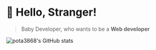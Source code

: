 # 👋 Hello, Stranger!
> Baby Developer, who wants to be a **Web developer**

![pota3868's GitHub stats](https://github-readme-stats.vercel.app/api?username=pota3868&show_icons=true&theme=radical)